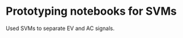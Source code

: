 Prototyping notebooks for SVMs
==============================

Used SVMs to separate EV and AC signals.




